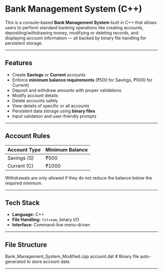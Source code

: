 # Bank Management System (C++)

This is a console-based **Bank Management System** built in C++ that allows users to perform standard banking operations like creating accounts, depositing/withdrawing money, modifying or deleting records, and displaying account information — all backed by binary file handling for persistent storage.

---

## Features

- Create **Savings** or **Current** accounts
- Enforce **minimum balance requirements** (₹500 for Savings, ₹1000 for Current)
- Deposit and withdraw amounts with proper validations
- Modify account details
- Delete accounts safely
- View details of specific or all accounts
- Persistent data storage using **binary files**
- Input validation and user-friendly prompts

---

## Account Rules

| Account Type | Minimum Balance |
|--------------|------------------|
| Savings (S)  | ₹500             |
| Current (C)  | ₹1000            |

Withdrawals are only allowed if they do not reduce the balance below the required minimum.

---

## Tech Stack

- **Language:** C++
- **File Handling:** `fstream`, binary I/O
- **Interface:** Command-line menu-driven

---

## File Structure

Bank_Management_System_Modified.cpp
account.dat   # Binary file auto-generated to store account data

---
